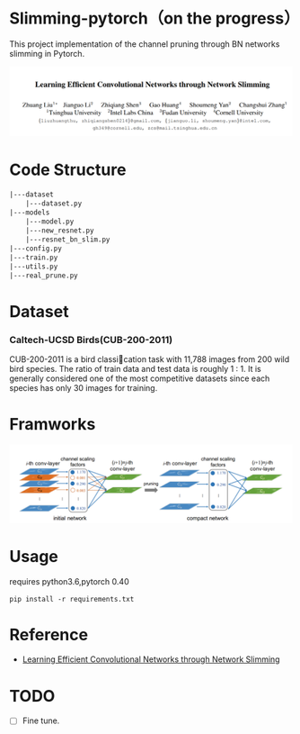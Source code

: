 # Slimming-pytorch（on the progress）
This project implementation of the channel pruning through BN networks slimming in Pytorch.

![title](imags/slim.png)

# Code Structure
```
|---dataset
    |---dataset.py
|---models
    |---model.py
    |---new_resnet.py
    |---resnet_bn_slim.py
|---config.py
|---train.py
|---utils.py
|---real_prune.py
```

# Dataset

### Caltech-UCSD Birds(CUB-200-2011)

CUB-200-2011 is a bird classication task with 11,788 images from 200 wild bird species. The ratio of train data and test data is roughly 1 : 1. It is generally considered one of the most competitive datasets since each
species has only 30 images for training.

# Framworks

![Framworks](imags/slim_framworks.png)

# Usage

requires python3.6,pytorch 0.40 
```
pip install -r requirements.txt
```

# Reference

- [Learning Efficient Convolutional Networks through Network Slimming](https://arxiv.org/abs/1708.06519)

# TODO

- [ ] Fine tune.
  

